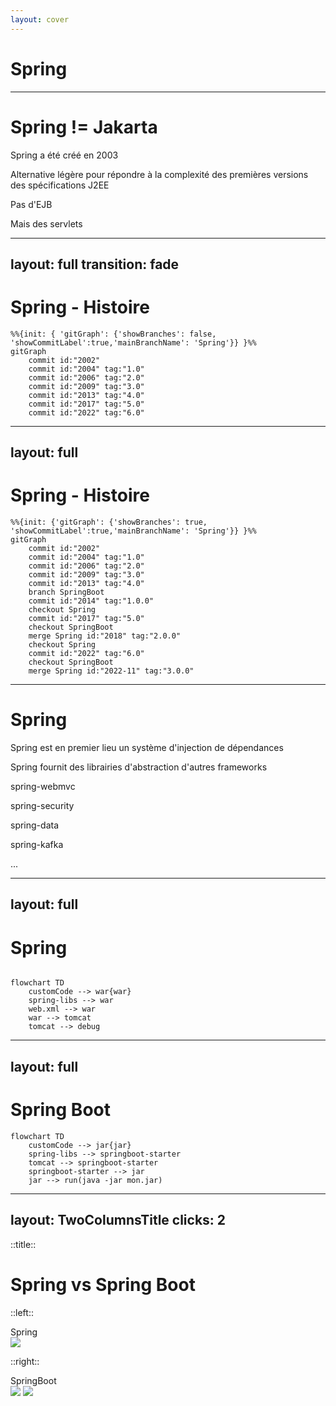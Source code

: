 ```yaml
---
layout: cover
---
```


# Spring

---

# Spring != Jakarta

Spring a été créé en 2003

Alternative légère pour répondre à la complexité des premières versions des spécifications J2EE

Pas d'EJB

Mais des servlets

<!--

Concurrent de Jakarta sur certains points

Utilisateur sur d'autres
-->

---
layout: full
transition: fade
---

# Spring - Histoire

```mermaid
%%{init: { 'gitGraph': {'showBranches': false, 'showCommitLabel':true,'mainBranchName': 'Spring'}} }%%
gitGraph
    commit id:"2002"
    commit id:"2004" tag:"1.0"
    commit id:"2006" tag:"2.0"
    commit id:"2009" tag:"3.0"
    commit id:"2013" tag:"4.0"
    commit id:"2017" tag:"5.0"
    commit id:"2022" tag:"6.0"
```

<!--

Springboot est une surcouche de Spring

Les deux sont liés
-->

---
layout: full
---

# Spring - Histoire

```mermaid
%%{init: {'gitGraph': {'showBranches': true, 'showCommitLabel':true,'mainBranchName': 'Spring'}} }%%
gitGraph
    commit id:"2002"
    commit id:"2004" tag:"1.0"
    commit id:"2006" tag:"2.0"
    commit id:"2009" tag:"3.0"
    commit id:"2013" tag:"4.0"
    branch SpringBoot
    commit id:"2014" tag:"1.0.0"
    checkout Spring
    commit id:"2017" tag:"5.0"
    checkout SpringBoot
    merge Spring id:"2018" tag:"2.0.0"
    checkout Spring
    commit id:"2022" tag:"6.0"
    checkout SpringBoot
    merge Spring id:"2022-11" tag:"3.0.0"
```

<!--

Springboot est une surcouche de Spring

Les deux sont liés
-->

---

# Spring

Spring est en premier lieu un système d'injection de dépendances

Spring fournit des librairies d'abstraction d'autres frameworks

spring-webmvc

spring-security

spring-data

spring-kafka

...

<!--

-->

---
layout: full
---

# Spring

```mermaid

flowchart TD
    customCode --> war{war}
    spring-libs --> war
    web.xml --> war
    war --> tomcat
    tomcat --> debug
```

<!--

Fonctionnement similaire, car il fonctionne dans un serveur JakartaEE

Remote debug pour travailler
-->

---
layout: full
---

# Spring Boot

```mermaid
flowchart TD
    customCode --> jar{jar}
    spring-libs --> springboot-starter
    tomcat --> springboot-starter
    springboot-starter --> jar
    jar --> run(java -jar mon.jar)
```

<!--

Tomcat est une application en java donc peut être dans le jar

On parle de fatJar # 1 jar avec tout dedans

Debug direct comme si c'était un projet simple
-->

---
layout: TwoColumnsTitle
clicks: 2
---

::title::

# Spring vs Spring Boot

::left::

<div>Spring</div>
<img src="/ingredients.jpg" class="h-96 w-96 object-scale-down" ></img>

::right::
<div v-if="$clicks > 0">SpringBoot</div>
<img v-if="$clicks == 1" src="/gateau.jpg" class="h-96 w-96 object-scale-down" ></img>
<img v-if="$clicks == 2" src="/alsa.jpg" class="h-96 w-96 object-scale-down"></img>

<!--

Spring est souvant présenté comme une sorte de boite à outils

SpringBoot comme le résultat direct

C'est pas si simple même si ça l'est plus
-->
